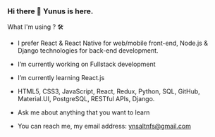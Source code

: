 ### Hi there 👋 Yunus is here.

What I'm using ? 🛠
* I prefer React & React Native for web/mobile front-end, Node.js & Django technologies for back-end development.

* I’m currently working on Fullstack development

* I’m currently learning React.js

* HTML5, CSS3, JavaScript, React, Redux, Python, SQL, GitHub, Material.UI, PostgreSQL, RESTful APIs, Django.

* Ask me about anything that you want to learn

* You can reach me, my email address: ynsaltnfs@gmail.com
